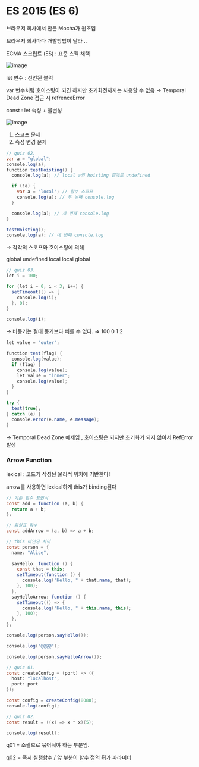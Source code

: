 # ES 2015 (ES 6)

브라우저 회사에서 만든 Mocha가 원조임

브라우저 회사마다 개발방법이 달라 ..

ECMA 스크립트 (ES) : 표준 스펙 채택

![image](https://github.com/user-attachments/assets/18375d3c-7f78-4d4e-9f7b-f53786cf32b2)

let 변수 : 선언된 블럭

var 변수처럼 호이스팅이 되긴 하지만 초기화전까지는 사용할 수 없음 → Temporal Dead Zone 접근 시 refrenceError

const : let 속성 + 불변성

![image](https://github.com/user-attachments/assets/577dfba9-e74b-4636-9af1-e4771667d20e)

1. 스코프 문제
2. 속성 변경 문제

```java
// quiz 02.
var a = "global";
console.log(a);
function testHoisting() {
  console.log(a); // local a의 hoisting 결과로 undefined

  if (!a) {
    var a = "local"; // 함수 스코프
    console.log(a); // 두 번째 console.log
  }

  console.log(a); // 세 번째 console.log
}

testHoisting();
console.log(a); // 네 번째 console.log
```

→ 각각의 스코프와 호이스팅에 의해

global undefined local local global

```java
// quiz 03.
let i = 100;

for (let i = 0; i < 3; i++) {
  setTimeout(() => {
    console.log(i);
  }, 0);
}

console.log(i);
```

→ 비동기는 절대 동기보다 빠를 수 없다.  ⇒ 100 0 1 2

```java
let value = "outer";

function test(flag) {
  console.log(value);
  if (flag) {
    console.log(value);
    let value = "inner";
    console.log(value);
  }
}

try {
  test(true);
} catch (e) {
  console.error(e.name, e.message);
}
```

→ Temporal Dead Zone 예제임 , 호이스팅은 되지만 초기화가 되지 않아서 RefError 발생

### Arrow Function

lexical : 코드가 작성된 물리적 위치에 기반한다!

arrow를 사용하면 lexical하게 this가 binding된다

```java
// 기존 함수 표현식
const add = function (a, b) {
  return a + b;
};

// 화살표 함수
const addArrow = (a, b) => a + b;

// this 바인딩 차이
const person = {
  name: "Alice",
  
  sayHello: function () {
    const that = this;
    setTimeout(function () {
      console.log("Hello, " + that.name, that);
    }, 100);
  },
  sayHelloArrow: function () {
    setTimeout(() => {
      console.log("Hello, " + this.name, this);
    }, 100);
  },
};

console.log(person.sayHello());

console.log("@@@@");

console.log(person.sayHelloArrow());

```

```java
// quiz 01.
const createConfig = (port) => ({
  host: "localhost",
  port: port
});

const config = createConfig(8080);
console.log(config);

// quiz 02.
const result = ((x) => x * x)(5);

console.log(result);

```

q01 = 소괄호로 묶어줘야 하는 부분임.

q02  = 즉시 실행함수 / 앞 부분이 함수 정의 뒤가 파라미터
